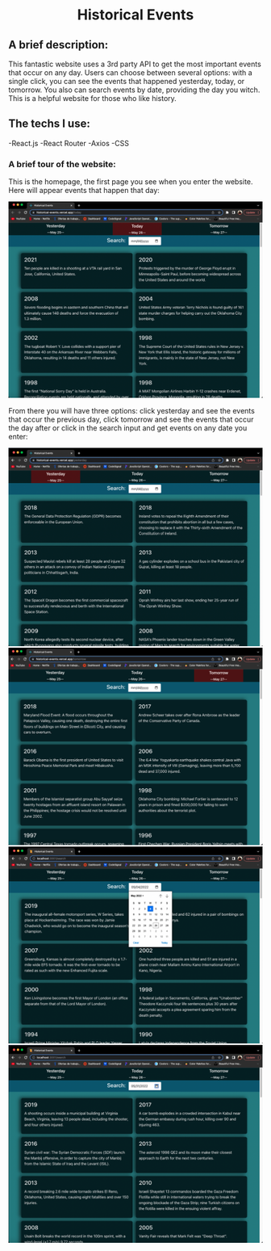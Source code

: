 # <center> Historical Events </center>

## A brief description: ##
This fantastic website uses a 3rd party API to get the most important events that occur on any day. Users can choose between several options: with a single click, you can see the events that happened yesterday, today, or tomorrow. You also can search events by date, providing the day you witch. This is a helpful website for those who like history.


## The techs I use: ##
-React.js
-React Router
-Axios
-CSS



### A brief tour of the website: ###
This is the homepage, the first page you see when you enter the website. Here will appear events that happen that day:

![alt text](/src/readme/today.png)

From there you will have three options: click yesterday and see the events that occur the previous day, click tomorrow and see the events that occur the day after or click in the search input and get events on any date you enter:

![alt text](/src/readme/yest.png)
![alt text](/src/readme/tomorrow.png)
![alt text](/src/readme/search.png)
![alt text](/src/readme/search%20result.png)

